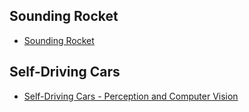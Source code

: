 ## Sounding Rocket
- [Sounding Rocket](sounding-rocket/index.md)

## Self-Driving Cars
- [Self-Driving Cars - Perception and Computer Vision](self_driving_car_perception_and_computer_vision/index.md)
